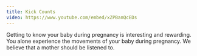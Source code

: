 ```yaml
---
title: Kick Counts
video: https://www.youtube.com/embed/xZPBanQcEDs
---
```


Getting to know your baby during pregnancy is interesting and rewarding. You alone experience the movements of your baby during pregnancy. We believe that a mother should be listened to.
